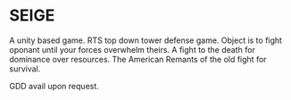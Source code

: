 # <b>SEIGE</b>

A unity based game. RTS top down tower defense game. Object is to fight oponant until your forces overwhelm theirs. A fight to the death for dominance over resources. The American Remants of the old fight for survival.

GDD avail upon request.

